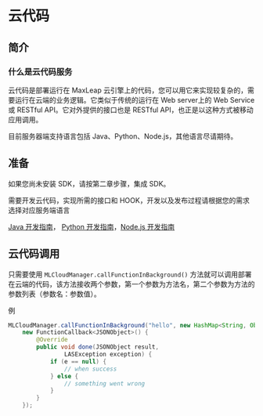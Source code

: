 # 云代码
## 简介
### 什么是云代码服务
云代码是部署运行在 MaxLeap 云引擎上的代码，您可以用它来实现较复杂的，需要运行在云端的业务逻辑。它类似于传统的运行在 Web server上的 Web Service或 RESTful API。它对外提供的接口也是 RESTful API，也正是以这种方式被移动应用调用。

目前服务器端支持语言包括 Java、Python、Node.js，其他语言尽请期待。

## 准备

如果您尚未安装 SDK，请按第二章步骤，集成 SDK。

需要开发云代码，实现所需的接口和 HOOK，开发以及发布过程请根据您的需求选择对应服务端语言

[Java 开发指南](ML_DOCS_GUIDE_LINK_PLACEHOLDER_JAVA#CLOUD_CODE_ZH)，
[Python 开发指南](ML_DOCS_GUIDE_LINK_PLACEHOLDER_PYTHON#CLOUD_CODE_ZH)，[Node.js 开发指南](ML_DOCS_GUIDE_LINK_PLACEHOLDER_NODEJS#CLOUD_CODE_ZH)

## 云代码调用

只需要使用 `MLCloudManager.callFunctionInBackground()` 方法就可以调用部署在云端的代码，该方法接收两个参数，第一个参数为方法名，第二个参数为方法的参数列表（参数名：参数值）。

例

```java
MLCloudManager.callFunctionInBackground("hello", new HashMap<String, Object>(),
    new FunctionCallback<JSONObject>() {
        @Override
        public void done(JSONObject result,
                LASException exception) {
            if (e == null) {
                // when success
            } else {
                // something went wrong
            }
        }
    });
```